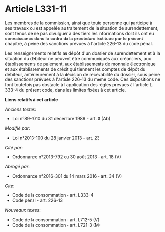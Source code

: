 # Article L331-11

Les membres de la commission, ainsi que toute personne qui participe à ses travaux ou est appelée au traitement de la
situation de surendettement, sont tenus de ne pas divulguer à des tiers les informations dont ils ont eu connaissance dans le
cadre de la procédure instituée par le présent chapitre, à peine des sanctions prévues à l'article 226-13 du code pénal. 

Les renseignements relatifs au dépôt d'un dossier de surendettement et à la situation du débiteur ne peuvent être communiqués
aux créanciers, aux établissements de paiement, aux établissements de monnaie électronique et aux établissements de crédit
qui tiennent les comptes de dépôt du débiteur, antérieurement à la décision de recevabilité du dossier, sous peine des
sanctions prévues à l'article 226-13 du même code. Ces dispositions ne font toutefois pas obstacle à l'application des règles
prévues à l'article L. 333-4 du présent code, dans les limites fixées à cet article.

**Liens relatifs à cet article**

_Anciens textes_:

  - Loi n°89-1010 du 31 décembre 1989 - art. 8 (Ab)

_Modifié par_:

  - Loi n°2013-100 du 28 janvier 2013 - art. 23

_Cité par_:

  - Ordonnance n°2013-792 du 30 août 2013 - art. 18 (V)

_Abrogé par_:

  - Ordonnance n°2016-301 du 14 mars 2016 - art. 34 (V)

_Cite_:

  - Code de la consommation - art. L333-4
  - Code pénal - art. 226-13

_Nouveaux textes_:

  - Code de la consommation - art. L712-5 (V)
  - Code de la consommation - art. L721-3 (M)
